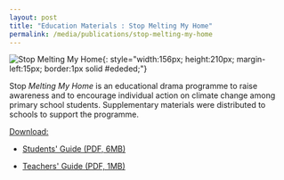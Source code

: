 ```yaml
---
layout: post
title: "Education Materials : Stop Melting My Home"
permalink: /media/publications/stop-melting-my-home
---
```



![Stop Melting My Home](/images/stop-melting-my-home.jpg "Stop Melting My Home"){: style="width:156px; height:210px; margin-left:15px; border:1px solid #ededed;"}

Stop *Melting My Home* is an educational drama programme to raise awareness and to encourage individual action on climate change among primary school students. Supplementary materials were distributed to schools to support the programme.

<u>Download:</u>

* [<a href="/files/docs/default-source/publications/my-guide-to-climate-change.pdf" target="_blank">Students' Guide (PDF, 6MB)</a>](/files/docs/default-source/publications/my-guide-to-climate-change.pdf)

* [<a href="/files/docs/default-source/publications/a-teachers-companion-my-guide-to-climate-change.pdf" target="_blank">Teachers' Guide (PDF, 1MB)</a>](/files/docs/default-source/publications/a-teachers-companion-my-guide-to-climate-change.pdf)